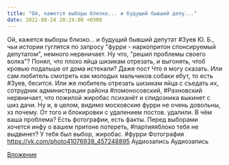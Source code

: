 ```yaml
---
title: "Ой, кажется выборы близко... и будущий бывший депу..."
date: 2022-08-24 20:24:00 +0300
---
```


Ой, кажется выборы близко... и будущий бывший депутат #Зуев Ю. Б., чьи истории гуглятся по запросу "фурри - наркопритон спонсируемый депутатом", немного нервничает.
Ну что, "решил проблемы своего волка"? Понял, что плохо яйца шизикам отрезать, и выгонять, чтоб кровью подальше от дома истекали?
Даже пост
Что я могу сказать. Или сам любитель смотреть как молодых мальчиков собаки ебут, то есть #Зуев, бесится. Или же любитель отрезать шизикам яйца с съедать их, сотрудник администрации района #ломоносовский, #Рахновский нервничает, что пожилой жиробас психанёт и спидозника выкинет с шиз дачи. Ну и, в целом, видимо московские фурри не очень довольны, хз почему. От того и блокировки с удалением постов.
удалили.
В чём ваша проблема? Есть фотографии, есть факты.
Перед выборами хочется инфу о вашем притоне потереть, #партияяблоко тебя не выдвинет?
У тебя был выбор, жиробас.
#фурри
Фотография
https://vk.com/photo41076938_457248895
Аудиозапись
Аудиозапись

[Вложение](https://vk.com/photo41076938_457248895)
